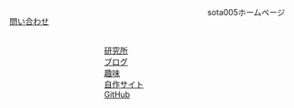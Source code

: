 <html lang="ja">
    <head>
        <meta charset="UTF-8">
        <title>home</title>
        <link rel='stylesheet' href='style.css' type='text/css'>
    </head>
    <body>
        <div align="center">
            <p class="home_title">sota005ホームページ</p>
            <br>
            <br>
        </div>
        <div class="home_link">
            <a href="https://mail.google.com/mail/?view=cm&to=sotanic005@gmail.com&su=HP%E3%81%8B%E3%82%89%E3%81%AE%E5%95%8F%E3%81%84%E5%90%88%E3%82%8F%E3%81%9B" style="position: absolute; top: 80px; left: 60px;">問い合わせ</a>
            <a href="https://soutanic.github.io/research/">研究所</a>
            <br>
            <a href="https://soutanic005.blogspot.com/">ブログ</a>
            <br>
            <a href="https://soutanic.github.io/home_hobby/">趣味</a>
            <br>
            <a href="https://soutanic.github.io/sotanic_site/">自作サイト</a>
            <br>
            <a href="https://github.com/soutanic/">GitHub</a>
        </div>
        <script src='home_script.js'></script>
    </body>
